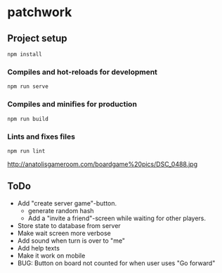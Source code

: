 # patchwork

## Project setup
```
npm install
```

### Compiles and hot-reloads for development
```
npm run serve
```

### Compiles and minifies for production
```
npm run build
```

### Lints and fixes files
```
npm run lint
```


http://anatolisgameroom.com/boardgame%20pics/DSC_0488.jpg

## ToDo
- Add "create server game"-button.
  - generate random hash
  - Add a "invite a friend"-screen while waiting for other players.
- Store state to database from server
- Make wait screen more verbose
- Add sound when turn is over to "me"
- Add help texts
- Make it work on mobile
- BUG: Button on board not counted for when user uses "Go forward"
